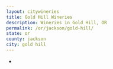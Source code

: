 ```yaml
---
layout: citywineries
title: Gold Hill Wineries
description: Wineries in Gold Hill, OR
permalink: /or/jackson/gold-hill/
state: or
county: jackson
city: gold hill
---
```

-
